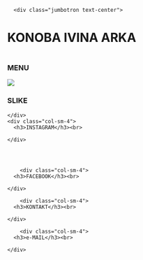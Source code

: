 
<html>
<link rel="stylesheet" href="https://stackpath.bootstrapcdn.com/bootstrap/4.3.1/css/bootstrap.min.css" integrity="sha384-ggOyR0iXCbMQv3Xipma34MD+dH/1fQ784/j6cY/iJTQUOhcWr7x9JvoRxT2MZw1T" crossorigin="anonymous">
<head>


<script src="https://code.jquery.com/jquery-3.3.1.slim.min.js" integrity="sha384-q8i/X+965DzO0rT7abK41JStQIAqVgRVzpbzo5smXKp4YfRvH+8abtTE1Pi6jizo" crossorigin="anonymous"></script>
<script src="https://cdnjs.cloudflare.com/ajax/libs/popper.js/1.14.7/umd/popper.min.js" integrity="sha384-UO2eT0CpHqdSJQ6hJty5KVphtPhzWj9WO1clHTMGa3JDZwrnQq4sF86dIHNDz0W1" crossorigin="anonymous"></script>
<script src="https://stackpath.bootstrapcdn.com/bootstrap/4.3.1/js/bootstrap.min.js" integrity="sha384-JjSmVgyd0p3pXB1rRibZUAYoIIy6OrQ6VrjIEaFf/nJGzIxFDsf4x0xIM+B07jRM" crossorigin="anonymous"></script>

</head>
<body>
  

     
    

      
      <div class="jumbotron text-center">
  <h1>KONOBA IVINA ARKA</h1> 
  <img src="">
  
</div> 
  
<div class="container">
  <div class="row">    
    <div class="col-sm-4">
      <h3>MENU</h3>
      <img src="https://www.google.com/url?sa=i&source=images&cd=&ved=2ahUKEwipl6n7rZzlAhXD_qQKHbGlDV8QjRx6BAgBEAQ&url=https%3A%2F%2Fredro.pl%2Fplakat-koncepcja-menu-restauracji-%2C1012410&psig=AOvVaw2JG4GEluEF4TTWJQ7720xI&ust=1571163410556896">                       
    </div>
    <div class="col-sm-4">
      <h3>SLIKE</h3>
      
    </div>
    <div class="col-sm-4">
      <h3>INSTAGRAM</h3><br>
      
    </div>
    
    
    
    
        <div class="col-sm-4">
      <h3>FACEBOOK</h3><br>
      
    </div>
    
        <div class="col-sm-4">
      <h3>KONTAKT</h3><br>
      
    </div>
    
        <div class="col-sm-4">
      <h3>e-MAIL</h3><br>
      
    </div> 
  </div>
</div>
</body>

</html>
